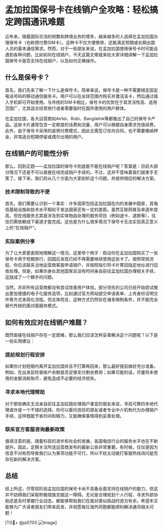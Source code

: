 # 孟加拉国保号卡在线销户全攻略：轻松搞定跨国通讯难题

近年来，随着国际交流的频繁和跨境业务的增多，越来越多的人选择在孟加拉国办理保号卡（也称预付费SIM卡）。这种卡不仅方便携带，还能满足短期或长期出国人员的基本通信需求。然而，对于一些朋友来说，在孟加拉国使用保号卡时可能会遇到各种问题，比如如何在线销户。今天这篇文章就来给大家详细讲解一下孟加拉国保号卡是否支持在线销户，以及如何正确操作。

## 什么是保号卡？

首先，我们先来了解一下什么是保号卡。简单来说，保号卡是一种不需要绑定固定电话号码的移动通信服务卡。用户可以在全球范围内购买并激活该卡，然后通过插入手机即可开始使用。与传统的SIM卡相比，保号卡的优势在于其灵活性高、适用范围广，尤其适合经常旅行或者需要临时在国外使用的用户群体。

在孟加拉国，各大运营商如Airtel、Robi、Banglalink等都推出了自己的保号卡产品。这些卡片通常包含一定额度的话费和流量，用户可以根据自身需求充值续费。此外，由于保号卡采用的是预付费模式，因此无需签订任何合同，也不需要缴纳押金，非常适合短期停留或偶尔出境的用户。

## 在线销户的可能性分析

那么，回到正题——孟加拉国的保号卡到底能不能在线销户呢？答案是：目前大部分情况下还是不可以直接在线完成销户手续的。不过，这并不意味着我们就束手无策了。接下来，我们将从几个方面为大家剖析这个问题，并提供相应的解决方案。

### 技术限制导致的不便

首先，我们需要认识到一个事实：许多国家包括孟加拉国在内的发展中国家，其电信基础设施和技术水平相较于发达国家还有一定的差距。虽然互联网普及率逐年提高，但在线服务尤其是涉及到实体物品处理的服务项目（例如退卡、退款等），往往仍需依赖线下渠道才能完成。这也是为什么很多情况下保号卡无法实现真正意义上的“在线销户”。

### 实际案例分享

为了让大家更直观地理解这一情况，这里举个例子：假设你在孟加拉国购买了一张保号卡用于短期旅行，回国后发现已经不再需要继续使用这张卡了。按照常规流程，你应该联系当地运营商客服申请销户，并按照指引将卡片寄回指定地址进行回收处理。但是，如果你身处其他国家且没有时间亲自前往孟加拉国办理相关手续，这就成了一个棘手的问题。

当然，并非所有运营商都没有尝试改善用户体验。部分领先的公司已经开始尝试推出更加便捷的电子化服务选项，比如通过官方网站提交申请表单、上传身份证明文件等方式来简化流程。但总体而言，这种方式仍然存在诸多限制条件，并不能完全替代传统的面对面服务模式。

## 如何有效应对在线销户难题？

既然直接在线销户存在一定困难，那么我们应该怎样妥善解决这个问题呢？以下是一些实用建议：

### 提前规划行程安排

如果你计划短期内离开孟加拉国并且不打算再回来，那么最好提前做好充分准备。例如，在出发前检查账户余额是否足够支付剩余费用；如果可能的话，尽量将未使用的金额消耗殆尽，避免造成不必要的经济损失。

### 寻求本地代理帮助

对于那些确实无法亲自前往孟加拉国处理销户事宜的朋友来说，寻找可靠的本地代理或许是一个不错的选择。你可以委托信任的朋友或者专业中介机构代为办理销户手续，这样既能节省时间和精力，又能确保事情得到妥善处理。

### 联系官方客服咨询最新政策

值得注意的是，随着科技的进步和社会的发展，各国电信行业的服务水平也在不断提升。因此，定期关注所选运营商发布的最新公告非常重要。有时候，仅仅是因为信息不对称而导致我们认为某项功能不可行。所以不妨主动拨打客服热线询问是否存在新的解决方案。

## 总结

综上所述，尽管现阶段孟加拉国的保号卡尚不具备全面支持在线销户的能力，但这并不妨碍我们采取积极措施克服这一障碍。无论是合理规划个人行程、寻求外部协助还是及时掌握行业动态，都能够帮助我们在面对类似挑战时游刃有余。希望本文能够为广大读者朋友们带来启发，并祝愿每位海外同胞都能顺利解决通讯相关问题！

[TG💪+ @jx0703 ![Image](https://github.com/user-attachments/assets/dbca1d08-cadb-493c-b0ec-ad6f7a83f270)]